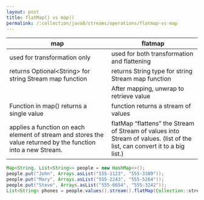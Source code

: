 ```yaml
---
layout: post
title: flatMap() vs map() 
permalink: /:collection/java8/streams/operations/flatmap-vs-map
---
```



|map	|flatmap|
|---|---|
|used for transformation only	|used for both transformation and flattening|
|returns Optional\<String> for string Stream map function	|returns String type for string Stream map function|
| |After mapping, unwrap to retrieve value|
|Function in map() returns a single value	|function returns a stream of values|
|applies a function on each element of stream and stores the value returned by the function into a new Stream.	|flatMap “flattens” the Stream of Stream of values into Stream of values. (list of the list, can convert it to a big list.)|

```java
Map<String, List<String>> people = new HashMap<>();
people.put("John", Arrays.asList("555-1123", "555-3389"));
people.put("Mary", Arrays.asList("555-2243", "555-5264"));
people.put("Steve", Arrays.asList("555-6654", "555-3242"));
List<String> phones = people.values().stream().flatMap(Collection::stream).collect(Collectors.toList());
```
